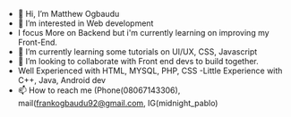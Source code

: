 - 👋 Hi, I’m Matthew Ogbaudu
- 👀 I’m interested in Web development 
- I focus More on Backend but i'm currently learning on improving my Front-End.
- 🌱 I’m currently learning some tutorials on UI/UX, CSS, Javascript
- 💞️ I’m looking to collaborate with Front end devs to build together.
-  Well Experienced with HTML, MYSQL, PHP, CSS
-Little Experience with C++, Java, Android dev
- 📫 How to reach me (Phone(08067143306), mail(frankogbaudu92@gmail.com, IG(midnight_pablo)

<!---
Matthew-ogbaudu/Matthew-ogbaudu is a ✨ special ✨ repository because its `README.md` (this file) appears on your GitHub profile.
You can click the Preview link to take a look at your changes.
--->
